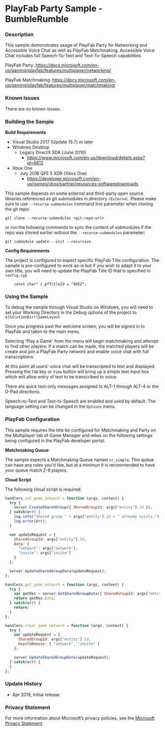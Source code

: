 # PlayFab Party Sample - BumbleRumble

### Description

This sample demonstrates usage of PlayFab Party for Networking and Accessible Voice Chat as well as PlayFab Matchmaking.  Accessible Voice Chat includes full Speech-To-Text and Text-To-Speech capabilities.

PlayFab Party: https://docs.microsoft.com/en-us/gaming/playfab/features/multiplayer/networking/

PlayFab Matchmaking: https://docs.microsoft.com/en-us/gaming/playfab/features/multiplayer/matchmaking/

### Known Issues
 
There are no known issues.
 
### Building the Sample
 
**Build Requirements**
 - Visual Studio 2017 (Update 15.7) or later
 - Windows Desktop
   - Legacy DirectX SDK (June 2010)
     - https://www.microsoft.com/en-us/download/details.aspx?id=6812
 - Xbox One
   - July 2018 QFE 5 XDK (Xbox One)
     - https://developer.microsoft.com/en-us/games/xbox/partner/resources-softwaredownloads
  
This sample depends on some external and third-party open source libraries referenced as git submodules in directory `/External`. Please make sure to use `--recurse-submodules` command line parameter when cloning the git repo:
```
git clone --recurse-submodules <git-repo-url>
```
or run the following commands to sync the content of submodules if the repo was cloned earlier without the `--recurse-submodules` parameter:

```
git submodule update --init --recursive
```

**Config Requirements**
   
 The project is configured to expect specific PlayFab Title configuration.  The sample is pre-configured to work as-is but if you wish to adapt it to your own title, you will need to update the PlayFab Title ID that is specified in `config.cpp`
```
    const char* c_pfTitleId = "86E2";
```    
   
### Using the Sample

To debug the sample through Visual Studio on Windows, you will need to set your Working Directory in the Debug options of the project to `$(SolutionDir)\GameLayout`

Once you progress past the welcome screen, you will be signed in to PlayFab and taken to the main menu.

Selecting 'Play a Game' from the menu will begin matchmaking and attempt to find other players. If a match can be made, the matched players will be create and join a PlayFab Party network and enable voice chat with full transcriptions.

At this point all users' voice chat will be transcripted to text and displayed.  Pressing the `TAB` key or `View` button will bring up a simple text input box which will allow entry of text to be transcribed to voice.

There are quick text-only messages assigned to ALT-1 through ALT-4 or the D-Pad directions.

Speech-to-Text and Text-to-Speech are enabled and used by default.  The language setting can be changed in the `Options` menu.

### PlayFab Configuration

This sample requires the title be configured for Matchmaking and Party on the Multiplayer tab of Game Manager and relies on the following settings being configured in the PlayFab developer portal.

**Matchmaking Queue**

The sample expects a Matchmaking Queue named `nr_simple`.  This queue can have any rules you'd like, but at a minimun it is recommended to have your queue match 2-8 players.

**Cloud Script**

The following cloud script is required:

```javascript
handlers.set_game_network = function (args, context) {
  try {
    server.CreateSharedGroup({ SharedGroupId: args["entity"].Id });
  } catch(err) {
    log.info("Shared group " + args["entity"].Id + " already exists.");
    log.error(err);
  }

  var updateRequest = {
    SharedGroupId: args["entity"].Id,
    Data: {
      "network": args["network"],
      "invite": args["invite"]
    }
  };

  server.UpdateSharedGroupData(updateRequest);
};

handlers.get_game_network = function (args, context) {
  try {
    var getRes = server.GetSharedGroupData({ SharedGroupId: args["entity"].Id });
    return getRes.Data;
  } catch(err) {
    return;
  }
};

handlers.clear_game_network = function (args, context) {
  try {
    var updateRequest = {
      SharedGroupId: args["entity"].Id,
      KeysToRemove: [ "network", "invite" ]
    };

    server.UpdateSharedGroupData(updateRequest);
  } catch(err) {
  }
};
```
 
### Update History

 - Apr 2019, Initial release

### Privacy Statement

For more information about Microsoft’s privacy policies, see the [Microsoft Privacy Statement](https://privacy.microsoft.com/en-us/privacystatement/).
